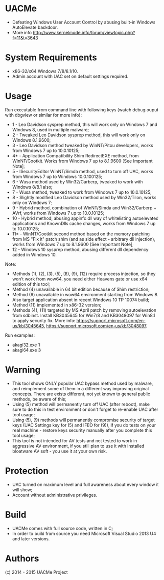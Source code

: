 # UACMe
* Defeating Windows User Account Control by abusing built-in Windows AutoElevate backdoor.
* More info http://www.kernelmode.info/forum/viewtopic.php?f=11&t=3643

# System Requirements

* x86-32/x64 Windows 7/8/8.1/10.
* Admin account with UAC set on default settings required.

# Usage

Run executable from command line with following keys (watch debug ouput with dbgview or similar for more info):
* 1 - Leo Davidson sysprep method, this will work only on Windows 7 and Windows 8, used in multiple malware;
* 2 - Tweaked Leo Davidson sysprep method, this will work only on Windows 8.1.9600;
* 3 - Leo Davidson method tweaked by WinNT/Pitou developers, works from Windows 7 up to 10.0.10125;
* 4* - Application Compatibility Shim RedirectEXE method, from WinNT/Gootkit. Works from Windows 7 up to 8.1.9600 [See Important Note];
* 5 - ISecurityEditor WinNT/Simda method, used to turn off UAC, works from Windows 7 up to Windows 10.0.100125;
* 6 - Wusa method used by Win32/Carberp, tweaked to work with Windows 8/8.1 also;
* 7 - Wusa method, tweaked to work from Windows 7 up to 10.0.10125;
* 8 - Slightly modified Leo Davidson method used by Win32/Tilon, works only on Windows 7;
* 9 - Hybrid method, combination of WinNT/Simda and Win32/Carberp + AVrf, works from Windows 7 up to 10.0.10125;
* 10 - Hybrid method, abusing appinfo.dll way of whitelisting autoelevated applications and KnownDlls cache changes, works from Windows 7 up to 10.0.10125;
* 11* - WinNT/Gootkit second method based on the memory patching from MS "Fix it" patch shim (and as side effect - arbitrary dll injection), works from Windows 7 up to 8.1.9600 [See Important Note];
* 12 - Windows 10 sysprep method, abusing different dll dependency added in Windows 10.

Note:
* Methods (1), (2), (3), (5), (8), (9), (12) require process injection, so they won't work from wow64, you need either Heavens gate or use x64 edition of this tool;
* Method (4) unavailable in 64 bit edition because of Shim restriction;
* Method (6) unavailable in wow64 environment starting from Windows 8. Also target application absent in recent Windows 10 TP 10074 build;
* Method (11) implemented in x86-32 version;
* Methods (4), (11) targeted by MS April patch by removing autoelevation from sdbinst. Install KB3045645 for Win7/8 and KB3048097 for Win8.1 to apply security fix. More info: https://support.microsoft.com/en-us/kb/3045645, https://support.microsoft.com/en-us/kb/3048097.

Run examples:
* akagi32.exe 1
* akagi64.exe 3

# Warning
* This tool shows ONLY popular UAC bypass method used by malware, and reimplement some of them in a different way improving original concepts. There are exists different, not yet known to general public methods, be aware of this;  
* Using (5) method will permanently turn off UAC (after reboot), make sure to do this in test environment or don't forget to re-enable UAC after tool usage;
* Using (5), (9) methods will permanently compromise security of target keys (UAC Settings key for (5) and IFEO for (9)), if you do tests on your real machine - restore keys security manually after you complete this tool usage;
* This tool is not intended for AV tests and not tested to work in aggressive AV environment, if you still plan to use it with installed bloatware AV soft - you use it at your own risk.

# Protection
* UAC turned on maximum level and full awareness about every window it will show;
* Account without administrative privileges.

# Build 

* UACMe comes with full source code, written in C;
* In order to build from source you need Microsoft Visual Studio 2013 U4 and later versions.
 
# Authors

(c) 2014 - 2015 UACMe Project
